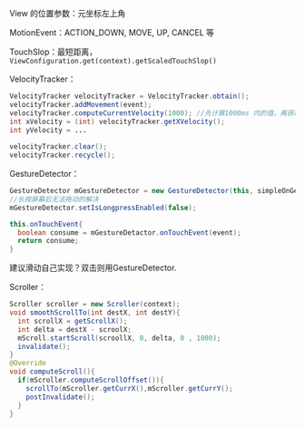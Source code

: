 View 的位置参数：元坐标左上角

MotionEvent：ACTION_DOWN, MOVE, UP, CANCEL 等

TouchSlop：最短距离，`ViewConfiguration.get(context).getScaledTouchSlop()`

VelocityTracker：

```java
VelocityTracker velocityTracker = VelocityTracker.obtain();
velocityTracker.addMovement(event);
velocityTracker.computeCurrentVelocity(1000); //先计算1000ms 内的值，再获取
int xVelocity = (int) velocityTracker.getXVelocity();
int yVelocity = ...
  
velocityTracker.clear();
velocityTracker.recycle();
```

GestureDetector：

```java
GestureDetector mGestureDetector = new GestureDetector(this, simpleOnGestureListener);
//长按屏幕后无法拖动的解决
mGestureDetector.setIsLongpressEnabled(false);

this.onTouchEvent{
  boolean consume = mGestureDetactor.onTouchEvent(event);
  return consume;
}
```

建议滑动自己实现？双击则用GestureDetector.

Scroller：

```java
Scroller scroller = new Scroller(context);
void smoothScrollTo(int destX, int destY){
  int scrollX = getScrollX();
  int delta = destX - scroolX;
  mScroll.startScroll(scroollX, 0, delta, 0 , 1000);
  invalidate();
}
@Override
void computeScroll(){
  if(mScroller.computeScrollOffset()){
    scrollTo(mScroller.getCurrX(),mScroller.getCurrY();
    postInvalidate();
  }
}
```